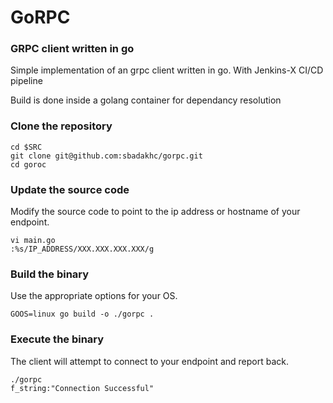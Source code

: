 # GoRPC

### GRPC client written in go

Simple implementation of an grpc client written in go.
With Jenkins-X CI/CD pipeline

Build is done inside a golang container for dependancy resolution

### Clone the repository
```
cd $SRC
git clone git@github.com:sbadakhc/gorpc.git
cd goroc
```

### Update the source code

Modify the source code to point to the ip address or hostname of your endpoint. 
```
vi main.go
:%s/IP_ADDRESS/XXX.XXX.XXX.XXX/g
```

### Build the binary
Use the appropriate options for your OS.
```
GOOS=linux go build -o ./gorpc .
```

### Execute the binary
The client will attempt to connect to your endpoint and report back.
```
./gorpc 
f_string:"Connection Successful" 

```
